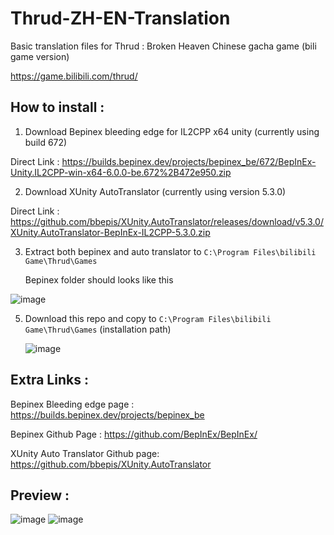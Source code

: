 # Thrud-ZH-EN-Translation
Basic translation files for Thrud : Broken Heaven Chinese gacha game (bili game version)

https://game.bilibili.com/thrud/

## How to install : 
1. Download Bepinex bleeding edge for IL2CPP x64 unity (currently using build 672)
 
 Direct Link : https://builds.bepinex.dev/projects/bepinex_be/672/BepInEx-Unity.IL2CPP-win-x64-6.0.0-be.672%2B472e950.zip

2. Download XUnity AutoTranslator (currently using version 5.3.0)

Direct Link : https://github.com/bbepis/XUnity.AutoTranslator/releases/download/v5.3.0/XUnity.AutoTranslator-BepInEx-IL2CPP-5.3.0.zip

3. Extract both bepinex and auto translator to `C:\Program Files\bilibili Game\Thrud\Games`

   Bepinex folder should looks like this
   
![image](https://github.com/Aceship/Thrud-ZH-EN-Translation/assets/5337323/86296010-a61b-48f2-82e2-da4d9cf7bcc4)

5. Download this repo and copy to `C:\Program Files\bilibili Game\Thrud\Games` (installation path)

   ![image](https://github.com/Aceship/Thrud-ZH-EN-Translation/assets/5337323/a9cadd53-03f3-465f-a85f-4490b5abe6ed)


## Extra Links :
Bepinex Bleeding edge page : https://builds.bepinex.dev/projects/bepinex_be


Bepinex Github Page : https://github.com/BepInEx/BepInEx/


XUnity Auto Translator Github page: https://github.com/bbepis/XUnity.AutoTranslator

## Preview : 
![image](https://github.com/Aceship/Thrud-ZH-EN-Translation/assets/5337323/4b9e3e17-3f96-481a-9b9c-3a7986f7a57a)
![image](https://github.com/Aceship/Thrud-ZH-EN-Translation/assets/5337323/92f989cd-8d7a-4bf5-8d16-a9968392f65e)

